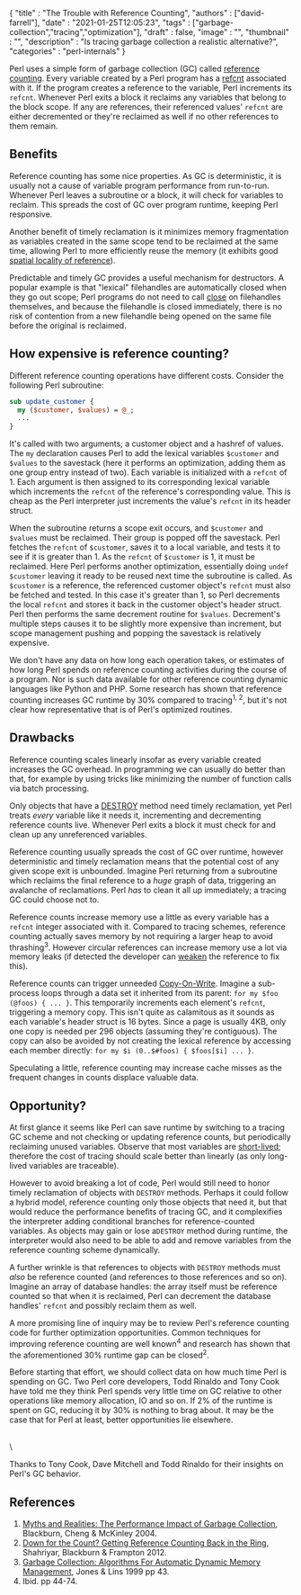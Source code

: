 
  {
    "title"       : "The Trouble with Reference Counting",
    "authors"     : ["david-farrell"],
    "date"        : "2021-01-25T12:05:23",
    "tags"        : ["garbage-collection","tracing","optimization"],
    "draft"       : false,
    "image"       : "",
    "thumbnail"   : "",
    "description" : "Is tracing garbage collection a realistic alternative?",
    "categories"  : "perl-internals"
  }

Perl uses a simple form of garbage collection (GC) called [reference counting](https://en.wikipedia.org/wiki/Reference_counting). Every variable created by a Perl program has a [refcnt](https://perldoc.perl.org/perlguts#Reference-Counts-and-Mortality) associated with it. If the program creates a reference to the variable, Perl increments its `refcnt`. Whenever Perl exits a block it reclaims any variables that belong to the block scope. If any are references, their referenced values' `refcnt` are either decremented or they're reclaimed as well if no other references to them remain.

Benefits
--------
Reference counting has some nice properties. As GC is deterministic, it is usually not a cause of variable program performance from run-to-run. Whenever Perl leaves a subroutine or a block, it will check for variables to reclaim. This spreads the cost of GC over program runtime, keeping Perl responsive. 

Another benefit of timely reclamation is it minimizes memory fragmentation as variables created in the same scope tend to be reclaimed at the same time, allowing Perl to more efficiently reuse the memory (it exhibits good [spatial locality of reference](https://en.wikipedia.org/wiki/Locality_of_reference#Spatial_and_temporal_locality_usage)).

Predictable and timely GC provides a useful mechanism for destructors. A popular example is that "lexical" filehandles are automatically closed when they go out scope; Perl programs do not need to call [close](https://perldoc.perl.org/functions/close) on filehandles themselves, and because the filehandle is closed immediately, there is no risk of contention from a new filehandle being opened on the same file before the original is reclaimed.

How expensive is reference counting?
------------------------------------
Different reference counting operations have different costs. Consider the following Perl subroutine:

```perl
sub update_customer {
  my ($customer, $values) = @_;
  ...
}
```

It's called with two arguments; a customer object and a hashref of values. The `my` declaration causes Perl to add the lexical variables `$customer` and `$values` to the savestack (here it performs an optimization, adding them as one group entry instead of two). Each variable is initialized with a `refcnt` of 1. Each argument is then assigned to its corresponding lexical variable which increments the `refcnt` of the reference's corresponding value. This is cheap as the Perl interpreter just increments the value's `refcnt` in its header struct.

When the subroutine returns a scope exit occurs, and `$customer` and `$values` must be reclaimed. Their group is popped off the savestack. Perl fetches the `refcnt` of `$customer`, saves it to a local variable, and tests it to see if it is greater than 1. As the `refcnt` of `$customer` is 1, it must be reclaimed. Here Perl performs another optimization, essentially doing `undef $customer` leaving it ready to be reused next time the subroutine is called. As `$customer` is a reference, the referenced customer object's `refcnt` must also be fetched and tested. In this case it's greater than 1, so Perl decrements the local `refcnt` and stores it back in the customer object's header struct. Perl then performs the same decrement routine for `$values`. Decrement's multiple steps causes it to be slightly more expensive than increment, but scope management pushing and popping the savestack is relatively expensive.

We don't have any data on how long each operation takes, or estimates of how long Perl spends on reference counting activities during the course of a program. Nor is such data available for other reference counting dynamic languages like Python and PHP. Some research has shown that reference counting increases GC runtime by 30% compared to tracing<sup>1, 2</sup>, but it's not clear how representative that is of Perl's optimized routines.

Drawbacks
---------
Reference counting scales linearly insofar as every variable created increases the GC overhead. In programming we can usually do better than that, for example by using tricks like minimizing the number of function calls via batch processing.

Only objects that have a [DESTROY](https://perldoc.perl.org/perlobj#Destructors) method need timely reclamation, yet Perl  treats _every_ variable like it needs it, incrementing and decrementing reference counts live. Whenever Perl exits a block it must check for and clean up any unreferenced variables.

Reference counting usually spreads the cost of GC over runtime, however deterministic and timely reclamation means that the potential cost of any given scope exit is unbounded. Imagine Perl returning from a subroutine which reclaims the final reference to a _huge_ graph of data, triggering an avalanche of reclamations. Perl _has_ to clean it all up immediately; a tracing GC could choose not to.

Reference counts increase memory use a little as every variable has a `refcnt` integer associated with it. Compared to tracing schemes, reference counting actually saves memory by not requiring a larger heap to avoid thrashing<sup>3</sup>. However circular references can increase memory use a lot via memory leaks (if detected the developer can [weaken](https://metacpan.org/pod/Scalar::Util#weaken) the reference to fix this).

Reference counts can trigger unneeded [Copy-On-Write](https://en.wikipedia.org/wiki/Copy-on-write). Imagine a sub-process loops through a data set it inherited from its parent: `for my $foo (@foos) { ... }`. This temporarily increments each element's `refcnt`, triggering a memory copy. This isn't quite as calamitous as it sounds as each variable's header struct  is 16 bytes. Since a page is usually 4KB, only one copy is needed per 296 objects (assuming they're contiguous). The copy can also be avoided by not creating the lexical reference by accessing each member directly: `for my $i (0..$#foos) { $foos[$i] ... }`.

Speculating a little, reference counting may increase cache misses as the frequent changes in counts displace valuable data.

Opportunity?
------------
At first glance it seems like Perl can save runtime by switching to a tracing GC scheme and not checking or updating reference counts, but periodically reclaiming unused variables. Observe that most variables are [short-lived](https://en.wikipedia.org/wiki/Tracing_garbage_collection#Generational_GC_(ephemeral_GC)); therefore the cost of tracing should scale better than linearly (as only long-lived variables are traceable).

However to avoid breaking a lot of code, Perl would still need to honor timely reclamation of objects with `DESTROY` methods. Perhaps it could follow a hybrid model, reference counting only those objects that need it, but that would reduce the performance benefits of tracing GC, and it complexifies the interpreter adding conditional branches for reference-counted variables. As objects may gain or lose a`DESTROY` method during runtime, the interpreter would also need to be able to add and remove variables from the reference counting scheme dynamically.

A further wrinkle is that references to objects with `DESTROY` methods must _also_ be reference counted (and references to those references and so on). Imagine an array of database handles: the array itself must be reference counted so that when it is reclaimed, Perl can decrement the database handles' `refcnt` and possibly reclaim them as well.

A more promising line of inquiry may be to review Perl's reference counting code for further optimization opportunities. Common techniques for improving reference counting are well known<sup>4</sup> and research has shown that the aforementioned 30% runtime gap can be closed<sup>2</sup>.

Before starting that effort, we should collect data on how much time Perl is spending on GC. Two Perl core developers, Todd Rinaldo and Tony Cook have told me they think Perl spends very little time on GC relative to other operations like memory allocation, IO and so on. If 2% of the runtime is spent on GC, reducing it by 30% is nothing to brag about. It may be the case that for Perl at least, better opportunities lie elsewhere.

\
\

Thanks to Tony Cook, Dave Mitchell and Todd Rinaldo for their insights on Perl's GC behavior.


References
----------
1. [Myths and Realities: The Performance Impact of Garbage Collection](https://dl.acm.org/doi/10.1145/1005686.1005693), Blackburn, Cheng & McKinley 2004.
2. [Down for the Count? Getting Reference Counting Back in the Ring](https://dl.acm.org/doi/10.1145/2258996.2259008), Shahriyar, Blackburn & Frampton 2012.
3. [Garbage Collection: Algorithms For Automatic Dynamic Memory Management](https://www.cs.kent.ac.uk/people/staff/rej/gcbook/), Jones & Lins 1999 pp 43.
4. Ibid. pp 44-74.
